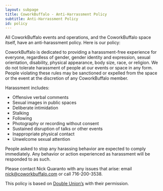 ```yaml
---
layout: subpage
title: CoworkBuffalo - Anti-Harrassment Policy
subtitle: Anti-Harrassment Policy
id: policy
---
```


All CoworkBuffalo events and operations, and the CoworkBuffalo space itself, have an anti-harassment policy. Here is our policy:

CoworkBuffalo is dedicated to providing a harassment-free experience for everyone, regardless of gender, gender identity and expression, sexual orientation, disability, physical appearance, body size, race, or religion. We do not tolerate harassment of people at our events or space in any form. People violating these rules may be sanctioned or expelled from the space or the event at the discretion of any CoworkBuffalo member.

Harassment includes:

* Offensive verbal comments
* Sexual images in public spaces
* Deliberate intimidation
* Stalking
* Following
* Photography or recording without consent
* Sustained disruption of talks or other events
* Inappropriate physical contact
* Unwelcome sexual attention

People asked to stop any harassing behavior are expected to comply immediately. Any behavior or action experienced as harassment will be responded to as such.

Please contact Nick Quaranto with any issues that arise: email [nick@coworkbuffalo.com](mailto:nick@coworkbuffalo.com) or call 716-200-3538.

This policy is based on [Double Union’s](http://www.doubleunion.org/policies) with their permission.

